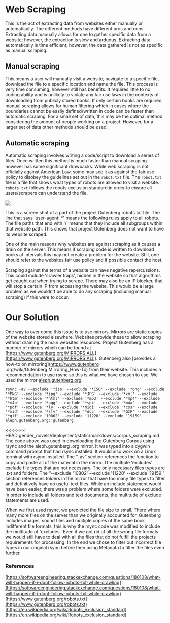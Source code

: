 # Web Scraping
This is the act of extracting data from websites either manually or automatically. The different 
methods have different pros and cons. Extracting data manually allows for one to gather specific 
data from a website; however, the extraction is slow and arduous. Extracting data automatically 
is time efficient; however, the data gathered is not as specific as manual scraping.

## Manual scraping
This means a user will manually visit a website, navigate to a specific file, download the file 
to a specific location and name the file. This process is very time consuming, however still has 
benefits. It requires little to no coding ability and is unlikely to violate any fair use laws in
 the contexts of downloading from publicly stored books. If only certain books are required, 
 manual scraping allows for human filtering which in cases where the boundaries cannot be easily defined/written in code can be faster than automatic scraping. For a small set of data, this may be the optimal method considering the amount of people working on a project. However, for a larger set of data other methods should be used.

## Automatic scraping
Automatic scraping involves writing a code/script to download a series of files. Once written 
this method is much faster than manual scraping however has some significant drawbacks. While web scraping is not officially against American Law, some may see it as against the fair use policy to disobey the guidelines set out in the `robot.txt` file. The `robot.txt` file is a file that shows what types of robots are allowed to visit a website. `robots.txt` follows the robots exclusion standard in order to ensure all users/scrapers can understand the file.





![](/static/markdowns/images/gutenberg_robots_file.png)

This is a screen shot of a part of the project Gutenberg robots.txt file. The line that says 
'user-agent: *' means the following rules apply to all robots. The file paths that end with '/' means that they include all subgroups within that website path.  This shows that project Gutenberg does not want to have its website scraped.

One of the main reasons why websites are against scraping as it causes a drain on the server. This means if scraping code is written to download books at intervals this may not create a problem for the website. Still, one should refer to the websites fair use policy and if possible contact the host.

Scraping against the terms of a website can have negative repercussions. This could include 
'crawler traps', hidden in the website so that algorithms get caught out when trying to scrape. There may also be an IP blocker, that will stop a certain IP from accessing the website. This would be a large problem as we wouldn't be able to do any scraping (including manual scraping) if this were to occur.

# Our Solution
One way to over come this issue is to use mirrors. Mirrors are static copies of the website 
stored elsewhere. Websites provide these to allow scraping without draining the main websites 
resources. Project Gutenberg has a number of mirrors which can be found at [https://www.gutenberg.org/MIRRORS.ALL](https://www.gutenberg.org/MIRRORS.ALL). 
Gutenberg also [provides a how-to on mirroring](https://www.gutenberg
.org/wiki/Gutenberg:Mirroring_How-To) from their website. This includes a recommendation to use 
rsync so this is what we have chosen to use.
We used the mirror [aleph.gutenberg.org](aleph.gutenberg.org).

```
rsync -av --exclude '*iso' --exclude '*ISO' --exclude '*png' --exclude '*PNG' --exclude '*jpg' --exclude '*JPG' --exclude '*xml' --exclude '*htm' --exclude '*html' --exclude '*mp3' --exclude '*mp4' --exclude '*m4b' --exclude '*ogg' --exclude '*spx' --exclude '*m4a' --exclude '*pdf' --exclude '*ly' --exclude '*midi' --exclude '*css' --exclude '*mid' --exclude '*sfv' --exclude '*doc' --exclude '*GIF' --exclude '*gif' --exclude '10802' --exclude '11220' --exclude '19159' aleph.gutenberg.org::gutenberg .
```

<<<<<<< HEAD:gender_novels/deployment/static/markdowns/corpus_scraping.md
The code above was used in downloading the Gutenberg Corpus using rsync and the aleph.gutenberg
.org mirror. It was typed into a cygwin command prompt that had rsync installed. It would also work 
on a Linux terminal with rsync installed. The “-av” section references the function to copy and paste all of the material in the mirror. The multiple 'excludes' exclude file types that are not necessary. The only necessary files types are .txt and folders. The “--exclude '10802' --exclude '11220' --exclude '19159'” section references folders in the mirror that have too many file types to filter and definitively have no useful text files. While an include statement would have been easier, there was a problem where some folders were excluded. In order to include all folders and text documents, the multitude of exclude statements are used.

When we first used rsync, we predicted the file size to small. There where many more files on the
 server than we originally accounted for. Gutenberg includes images, sound files and multiple 
copies of the same book indifferent file formats, this is why the rsync code was modified to include the multitude of 'excludes.' Even if we got rid of all the wrong file formats we would still have to 
deal with all the files that do not fulfill the projects requirements for processing. In the end we chose to filter out incorrect file types in our original rsync before then using Metadata to filter the files even further.

### References
[https://softwareengineering.stackexchange.com/questions/180108/what-will-happen-if-i-dont-follow-robots-txt-while-crawling](https://softwareengineering.stackexchange.com/questions/180108/what-will-happen-if-i-dont-follow-robots-txt-while-crawling)
[https://www.gutenberg.org/robots.txt](https://www.gutenberg.org/robots.txt)
[https://en.wikipedia.org/wiki/Robots_exclusion_standard](https://en.wikipedia.org/wiki/Robots_exclusion_standard)
